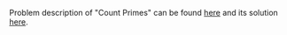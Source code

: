 Problem description of "Count Primes" can be found [here](https://leetcode.com/problems/count-primes/) and its solution [here](https://github.com/aurimas13/LeetCode-HR-MAANG/blob/main/LeetCode/Python%20Solutions/Count%20Primes/count.py).
